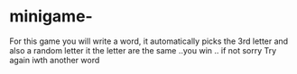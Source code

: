 # minigame-
For this game
you will write a word, it automatically picks the 3rd letter and also a random letter
it the letter are the same ..you win .. if not sorry Try again iwth another word 
